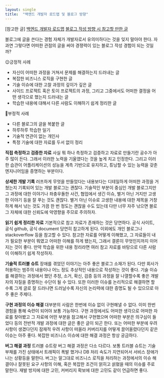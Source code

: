 ```yaml
---
layout: single
title:  "백엔드 개발자 로드맵 및 블로그 방향"
---
```

[참고한 글]
[백엔드 개발자 로드맵](https://www.codestates.com/blog/content/%EB%B0%B1%EC%97%94%EB%93%9C-%EA%B0%9C%EB%B0%9C%EC%9E%90-%EB%A1%9C%EB%93%9C%EB%A7%B5)
[블로그 작성 방향 시 참고할 만한 글](https://f-lab.kr/blog/developer-blog-tips)


블로그에 글을 쓴다는 경험 자체가 개발자로서 유의미하다는 것을 잊지 말아야 한다.
자 과연 그렇다면 어떠한 관점의 글을 써야 경쟁력이 있는 블로그 작성 경험이 되는 것일까?

😉긍정적 사례
- 자신이 어떠한 과정을 거쳐서 문제를 해결하는지 드러내는 글
- 복잡한 비즈니스 로직을 구현한 글
- 기술 이슈에 대한 고찰 과정의 깊이가 깊은 글
- 사이드 프로젝트 혹은 토이 프로젝트의 과정, 그리고 그중에서도 어떠한 결정을 어떤 생각으로 했는지 드러내는 글
- 학습한 내용에 대해서 다른 사람도 이해하기 쉽게 정리한 글

🤔부정적 사례
- 다른 블로그의 글을 복붙한 글
- 하루하루 학습한 일기
- 기술적 연관이 없는 개인사
- 특정 기술에 대한 자료를 두서 없이 정리

**직접 측정하고 검증한 자료**
사실 뭐 하나 측정하고 검증하고 자료로 만들기란 공수가 아주 많이 든다. 그래서 이러한 노력을 기울였다는 것을 높게 치고 인정한다. 그리고 이러한 습관이 어플리케이션의 성능을 계측 기반으로 유지하고, 튜닝할 수 있는 능력을 갖춘 엔지니어임을 증명하는 부분이다.

**상세한 개발 기록**
러프하게 무엇을 만들었다는 내용보다는 디테일하게 어떠한 과정을 거쳤는지 기록되어 있는 개발 블로그는 괜찮다. 기술적인 부분이 중심인 개발 블로그지만 그 과정에 대한 이야기나 좌충우돌한 사건, 협업에서 생긴 이슈, 별거 아닌 거지만 고생한 이야기 등을 잘 푸는 것도 괜찮다. 별거 아닌 이슈로 고생한 내용에 대한 제목을 거창하게 해서 낚는 것도 가끔 한 번 정도는 괜찮을 수도 있는데 다만 너무 자주 낚으면 블로그 자체에 대한 신뢰도에 악영향을 주므로 주의하자.

**읽기 쉽게 정리한 자료**
기본적으로 참고 자료가 존재하는 것은 당연하다. 공식 사이트, 공식 github, 공식 document 당연히 참고하게 된다. 이외에도 개인 블로그나 stackoverflow 등을 참고할 수 있다. 참고한 자료를 어떻게 이해했고, 그 자료들이 내가 필요한 부분이 뭐였고 어떠한 이해를 하게 됐는지, 그래서 결론이 무엇인지까지 이어지는 것이 좋다. 만약 학습을 위한 내용 정리라면 여러 참고 자료를 바탕으로 다른 사람이 이해하기 쉽게 작성하자.
 
**기술적 트러블 슈트**
장애를 겪었던 이야기는 아주 좋은 블로그 소재가 된다. 다만 회사가 허용하는 범주의 내용이나 어느 정도 추상적인 내용으로 작성하는 것이 좋다. 기술 이슈를 해결하는 과정에서 했던 추정, 소거, 확신, 검증 등의 과정을 잘 나열할수록 좋은 개발자의 자질을 증명하는 수단이 될 수 있다.
또한 이러한 이슈를 논리적으로 해결하면 할 수록 그게 글로 잘 드러나면 드러날수록 자신의 논리력에 대한 증명도 될 수 있으므로 아주 좋은 주제다.

**구현 과정의 이슈 해결**
대부분의 사람은 한번에 이슈 없이 구현해낼 수 없다. 이미 한번 경험을 통해 숙련이 되어야 보통 가능하다. 구현 과정에서도 어떠한 생각으로 어떠한 자료를 찾아봤고 그 자료에 어떤 부분을 참고해서 구현했으며 어떠한 부분은 의구심이 들었다 등의 전반적 개발 과정에 대한 글은 좋은 글이 되곤 한다.
또는 어떠한 부분에 우려 사항이 생겼다던지 잠재적 우려 사항이 떠올라 커버리지를 어떻게 끌어올렸다던지 같은 이슈는 아주 좋다. 복잡한 비즈니스 이슈에 대한 해결 과정은 항상 궁금하다.

**버그 해결 과정**
트러블 슈트랑 버그 해결 과정은 다소 다르다. 보통 트러블 슈트는 기술 부채를 가진 상태에서 트래픽이 폭발 했거나 DB 처리 속도가 지연되어서 서비스 장애가 나는 상황등을 말한다. 버그는 말그대로 비즈니스 로직을 처리하는 과정에서의 이슈 해결이나 잘못된 요구 사항의 이해, 혹은 복잡한 조건이 얽히고 섥혔을 때의 이슈를 주로 말한다. 재발 방지에 대한 고민, 커버리지 확보에 대한 고민도 같이 언급하면 좋다.
